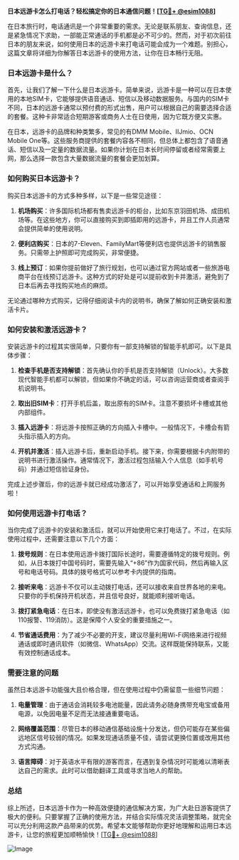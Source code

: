**日本远游卡怎么打电话？轻松搞定你的日本通信问题！[[TG💪+ @esim1088](https://t.me/s/esim1088)]**

在日本旅行时，电话通讯是一个非常重要的需求。无论是联系朋友、查询信息，还是紧急情况下求助，一部能正常通话的手机都是必不可少的。然而，对于初次前往日本的朋友来说，如何使用日本的远游卡来打电话可能会成为一个难题。别担心，这篇文章将详细为你解答日本远游卡的使用方法，让你在日本畅行无阻。

### 日本远游卡是什么？

首先，让我们了解一下什么是日本远游卡。简单来说，远游卡是一种可以在日本使用的本地SIM卡，它能够提供语音通话、短信以及移动数据服务。与国内的SIM卡不同，日本的远游卡通常以预付费的形式出售，用户可以根据自己的需要选择合适的套餐。这种卡非常适合短期游客或商务人士在日使用，因为它既方便又实惠。

在日本，远游卡的品牌和种类繁多，常见的有DMM Mobile、IIJmio、OCN Mobile One等。这些服务商提供的套餐内容各不相同，但总体上都包含了语音通话、短信以及一定量的数据流量。如果你计划在日本长时间停留或者经常需要上网，那么选择一款包含大量数据流量的套餐会更加划算。

### 如何购买日本远游卡？

购买日本远游卡的方式多种多样，以下是一些常见途径：

1. **机场购买**：许多国际机场都有售卖远游卡的柜台，比如东京羽田机场、成田机场等。在这些地方，你可以直接购买到即插即用的远游卡，并且工作人员通常会提供简单的使用说明。
   
2. **便利店购买**：日本的7-Eleven、FamilyMart等便利店也提供远游卡的销售服务。只需带上护照即可完成购买，非常便捷。

3. **线上预订**：如果你提前做好了旅行规划，也可以通过官方网站或者一些旅游电商平台在线预订远游卡。这种方式的好处是可以提前收到卡并激活，避免到了日本后再去寻找购买地点的麻烦。

无论通过哪种方式购买，记得仔细阅读卡内的说明书，确保了解如何正确安装和激活卡片。

### 如何安装和激活远游卡？

安装远游卡的过程其实很简单，只要你有一部支持解锁的智能手机即可。以下是具体步骤：

1. **检查手机是否支持解锁**：首先确认你的手机是否支持解锁（Unlock）。大多数现代智能手机都可以解锁，但如果你不确定的话，可以咨询运营商或者查阅手机说明书。

2. **取出旧SIM卡**：打开手机后盖，取出原有的SIM卡。注意不要损坏卡槽或其他内部组件。

3. **插入远游卡**：将远游卡按照正确的方向插入卡槽中。一般情况下，卡槽会有箭头指示插入的方向。

4. **开机并激活**：插入远游卡后，重新启动手机。接下来，你需要根据卡内附带的说明书进行激活操作。通常情况下，激活过程包括输入个人信息（如手机号码）并通过短信验证身份。

完成上述步骤后，你的远游卡就已经成功激活了，可以开始享受通话和上网服务啦！

### 如何使用远游卡打电话？

当你完成了远游卡的安装和激活后，就可以开始使用它来打电话了。不过，在实际使用过程中，还需要注意以下几个方面：

1. **拨号规则**：在日本使用远游卡拨打国际长途时，需要遵循特定的拨号规则。例如，从日本拨打中国号码时，需要先输入“+86”作为国家代码，然后再输入区号和电话号码。具体的拨号格式可以参考卡内提供的指南。

2. **接听来电**：远游卡不仅可以主动拨打电话，还可以接收来自世界各地的来电。只要你的手机保持开机状态，并且信号良好，就能顺利接听电话。

3. **拨打紧急电话**：在日本，即使没有激活远游卡，也可以免费拨打紧急电话（如110报警、119消防）。这是保障个人安全的重要措施之一。

4. **节省通话费用**：为了减少不必要的开支，建议尽量利用Wi-Fi网络来进行视频通话或即时通讯软件（如微信、WhatsApp）交流。这样既能保持联系，又能有效控制通话成本。

### 需要注意的问题

虽然日本远游卡功能强大且价格合理，但在使用过程中仍需留意一些细节问题：

1. **电量管理**：由于通话会消耗较多电池能量，因此请务必随身携带充电宝或备用电源，以免因电量不足而无法接通重要电话。

2. **网络覆盖范围**：尽管日本的移动通信基础设施十分发达，但仍可能存在某些偏远地区信号较弱的情况。如果发现通话质量不佳，请尝试更换位置或改用其他方式沟通。

3. **语言障碍**：对于英语水平有限的游客而言，在遇到复杂情况时可能难以清晰表达自己的需求。此时可以借助翻译工具或寻求当地人的帮助。

### 总结

综上所述，日本远游卡作为一种高效便捷的通信解决方案，为广大赴日游客提供了极大的便利。只要掌握了正确的使用方法，并结合实际情况灵活调整策略，就完全可以充分利用这款产品带来的优势。希望本文能够帮助你更好地理解和运用日本远游卡，让您的旅程更加顺畅愉快！[[TG💪+ @esim1088](https://t.me/s/esim1088)] 

![Image](https://i.postimg.cc/4NQfJmqS/Snipaste-2025-05-13-00-14-12.png)